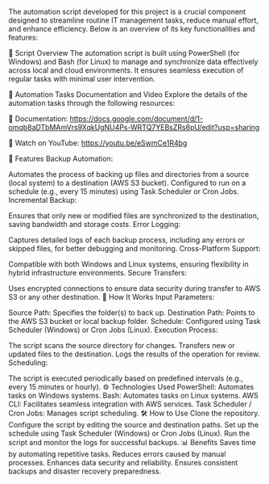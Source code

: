 The automation script developed for this project is a crucial component designed to streamline routine IT management tasks, reduce manual effort, and enhance efficiency. Below is an overview of its key functionalities and features:

📄 Script Overview
The automation script is built using PowerShell (for Windows) and Bash (for Linux) to manage and synchronize data effectively across local and cloud environments. It ensures seamless execution of regular tasks with minimal user intervention.

📂 Automation Tasks Documentation and Video
Explore the details of the automation tasks through the following resources:

📄 Documentation: https://docs.google.com/document/d/1-omqb8aDTbMAmVrs9XqkUgNU4Ps-WRTQ7YEBsZRs6pU/edit?usp=sharing

🎥 Watch on YouTube: https://youtu.be/eSwmCe1R4bg

🔑 Features
Backup Automation:

Automates the process of backing up files and directories from a source (local system) to a destination (AWS S3 bucket).
Configured to run on a schedule (e.g., every 15 minutes) using Task Scheduler or Cron Jobs.
Incremental Backup:

Ensures that only new or modified files are synchronized to the destination, saving bandwidth and storage costs.
Error Logging:

Captures detailed logs of each backup process, including any errors or skipped files, for better debugging and monitoring.
Cross-Platform Support:

Compatible with both Windows and Linux systems, ensuring flexibility in hybrid infrastructure environments.
Secure Transfers:

Uses encrypted connections to ensure data security during transfer to AWS S3 or any other destination.
🚀 How It Works
Input Parameters:

Source Path: Specifies the folder(s) to back up.
Destination Path: Points to the AWS S3 bucket or local backup folder.
Schedule: Configured using Task Scheduler (Windows) or Cron Jobs (Linux).
Execution Process:

The script scans the source directory for changes.
Transfers new or updated files to the destination.
Logs the results of the operation for review.
Scheduling:

The script is executed periodically based on predefined intervals (e.g., every 15 minutes or hourly).
⚙️ Technologies Used
PowerShell: Automates tasks on Windows systems.
Bash: Automates tasks on Linux systems.
AWS CLI: Facilitates seamless integration with AWS services.
Task Scheduler / Cron Jobs: Manages script scheduling.
🛠 How to Use
Clone the repository.
Configure the script by editing the source and destination paths.
Set up the schedule using Task Scheduler (Windows) or Cron Jobs (Linux).
Run the script and monitor the logs for successful backups.
📊 Benefits
Saves time by automating repetitive tasks.
Reduces errors caused by manual processes.
Enhances data security and reliability.
Ensures consistent backups and disaster recovery preparedness.
